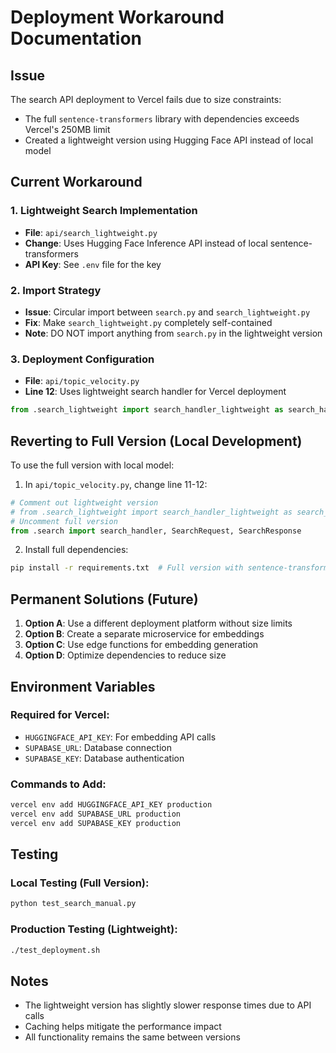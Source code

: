 # Deployment Workaround Documentation

## Issue
The search API deployment to Vercel fails due to size constraints:
- The full `sentence-transformers` library with dependencies exceeds Vercel's 250MB limit
- Created a lightweight version using Hugging Face API instead of local model

## Current Workaround

### 1. Lightweight Search Implementation
- **File**: `api/search_lightweight.py`
- **Change**: Uses Hugging Face Inference API instead of local sentence-transformers
- **API Key**: See `.env` file for the key

### 2. Import Strategy
- **Issue**: Circular import between `search.py` and `search_lightweight.py`
- **Fix**: Make `search_lightweight.py` completely self-contained
- **Note**: DO NOT import anything from `search.py` in the lightweight version

### 3. Deployment Configuration
- **File**: `api/topic_velocity.py`
- **Line 12**: Uses lightweight search handler for Vercel deployment
```python
from .search_lightweight import search_handler_lightweight as search_handler
```

## Reverting to Full Version (Local Development)

To use the full version with local model:
1. In `api/topic_velocity.py`, change line 11-12:
```python
# Comment out lightweight version
# from .search_lightweight import search_handler_lightweight as search_handler
# Uncomment full version
from .search import search_handler, SearchRequest, SearchResponse
```

2. Install full dependencies:
```bash
pip install -r requirements.txt  # Full version with sentence-transformers
```

## Permanent Solutions (Future)

1. **Option A**: Use a different deployment platform without size limits
2. **Option B**: Create a separate microservice for embeddings
3. **Option C**: Use edge functions for embedding generation
4. **Option D**: Optimize dependencies to reduce size

## Environment Variables

### Required for Vercel:
- `HUGGINGFACE_API_KEY`: For embedding API calls
- `SUPABASE_URL`: Database connection
- `SUPABASE_KEY`: Database authentication

### Commands to Add:
```bash
vercel env add HUGGINGFACE_API_KEY production
vercel env add SUPABASE_URL production  
vercel env add SUPABASE_KEY production
```

## Testing

### Local Testing (Full Version):
```bash
python test_search_manual.py
```

### Production Testing (Lightweight):
```bash
./test_deployment.sh
```

## Notes
- The lightweight version has slightly slower response times due to API calls
- Caching helps mitigate the performance impact
- All functionality remains the same between versions